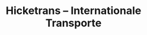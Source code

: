 ---
title: "Hicketrans – Internationale Transporte"
url: /hemhofen/hicketrans-internationale-transporte/
shop: Türen
---